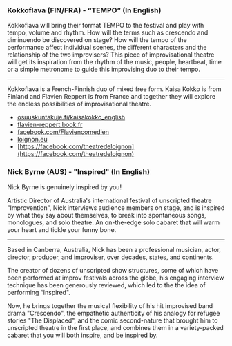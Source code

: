 ### Kokkoflava (FIN/FRA) - “TEMPO” (In English)

Kokkoflava will bring their format TEMPO to the festival and play with tempo, volume and rhythm. How will the terms such as crescendo and diminuendo be discovered on stage? How will the tempo of the performance affect individual scenes, the different characters and the relationship of the two improvisers? This piece of improvisational theatre will get its inspiration from the rhythm of the music, people, heartbeat, time or a simple metronome to guide this improvising duo to their tempo.

---

Kokkoflava is a French-Finnish duo of mixed free form. Kaisa Kokko is from Finland and Flavien Reppert is from France and together they will explore the endless possibilities of improvisational theatre.

- [osuuskuntakuje.fi/kaisakokko_english](www.osuuskuntakuje.fi/kaisakokko_english)
- [flavien-reppert.book.fr](www.flavien-reppert.book.fr)
- [facebook.com/Flaviencomedien](https://facebook.com/Flaviencomedien/)
- [loignon.eu](www.loignon.eu)
- [https://facebook.com/theatredeloignon](https://facebook.com/theatredeloignon)

### Nick Byrne (AUS) - "Inspired" (In English)

Nick Byrne is genuinely inspired by you!

Artistic Director of Australia's international festival of unscripted theatre "Improvention", Nick interviews audience members on stage, and is inspired by what they say about themselves, to break into spontaneous songs, monologues, and solo theatre. An on-the-edge solo cabaret that will warm your heart and tickle your funny bone.

---

Based in Canberra, Australia, Nick has been a professional musician, actor, director, producer, and improviser, over decades, states, and continents. 

The creator of dozens of unscripted show structures, some of which have been performed at improv festivals across the globe, his engaging interview technique has been generously reviewed, which led to the the idea of performing “Inspired".

Now, he brings together the musical flexibility of his hit improvised band drama "Crescendo", the empathetic authenticity of his analogy for refugee stories "The Displaced", and the comic second-nature that brought him to unscripted theatre in the first place, and combines them in a variety-packed cabaret that you will both inspire, and be inspired by.
